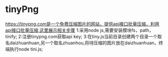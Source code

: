 # tinyPng
https://tinypng.com是一个免费压缩图片的网站，提供api接口批量压缩，利用api接口批量压缩,这里展示相关步骤
1:采用node js,需要安装模块fs，path，tinify;
2:注册tinypng.com获取api key;
3:在tiny.js当前目录创建两个目录一个取名daizhuanhuan,另一个取名zhuanhou,将待压缩的图片放在daizhuanhuan，终端执行node tini.js;
